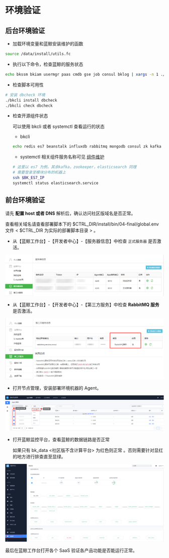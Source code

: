 # 环境验证

## 后台环境验证

- 加载环境变量和蓝鲸安装维护的函数

```bash
source /data/install/utils.fc
```

- 执行以下命令，检查蓝鲸的服务状态

```bash
echo bkssm bkiam usermgr paas cmdb gse job consul bklog | xargs -n 1 ./bkcli check
```

- 检查脚本可用性

```bash
# 安装 dbcheck 环境
./bkcli install dbcheck
./bkcli check dbcheck
```

- 检查开源组件状态

  可以使用 bkcli 或者 systemctl 查看运行的状态

  - bkcli

  ```bash
  echo redis es7 beanstalk influxdb rabbitmq mongodb consul zk kafka | xargs -n 1 ./bkcli status
  ```

  - systemctl
    相关组件服务名称可见 [组件维护](../../维护手册/日常维护/start_stop.md)

  ```bash
  # 这里以 es7 为例，其余kafka，zookeeper，elasticsearch 同理
  # 需要登录至模块分布的机器上
  ssh $BK_ES7_IP
  systemctl status elasticsearch.service 
  ```

## 前台环境验证

请先 **配置 host 或者 DNS** 解析后，确认访问社区版域名是否正常。

查看相关域名请查看部署脚本下的 $CTRL_DIR/install/bin/04-final/global.env 文件 \< $CTRL_DIR 为实际的部署脚本目录 \> 。

- 从【蓝鲸工作台】-【开发者中心】-【服务器信息】中检查 `正式服务器` 是否激活。

![APPO状态检查图](../../assets/paas_appostatuscheck.png)

- 从【蓝鲸工作台】-【开发者中心】-【第三方服务】中检查 **RabbitMQ 服务** 是否激活。

![RabbitMQ状态检查图](../../assets/paas_rabbitmqstatuscheck.png)

- 打开节点管理，安装部署环境机器的 Agent。
  
![install_agent](../..assets/../../assets/install_agent.png)

- 打开蓝鲸监控平台，查看蓝鲸的数据链路是否正常

  如果只有 bk_data \<社区版不含计算平台\> 为红色则正常 。否则需要针对显红的地方进行排查直至显绿。

![bkmonitorv3](../../assets/bkmonitorv3_status.png)

最后在蓝鲸工作台打开各个 SaaS 验证各产品功能是否能运行正常。
